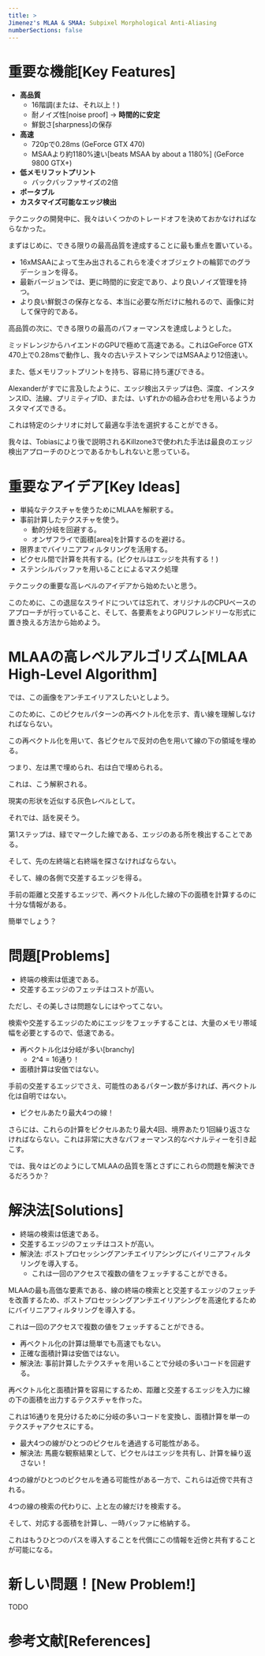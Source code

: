 ```yaml
---
title: >
Jimenez's MLAA & SMAA: Subpixel Morphological Anti-Aliasing
numberSections: false
---
```

# 重要な機能[Key Features]

- **高品質**
    - 16階調(または、それ以上！)
    - 耐ノイズ性[noise proof] → **時間的に安定**
    - 鮮鋭さ[sharpness]の保存
- **高速**
    - 720pで0.28ms (GeForce GTX 470)
    - MSAAより約1180%速い[beats MSAA by about a 1180%] (GeForce 9800 GTX+)
- **低メモリフットプリント**
    - バックバッファサイズの2倍
- **ポータブル**
- **カスタマイズ可能なエッジ検出**

テクニックの開発中に、我々はいくつかのトレードオフを決めておかなければならなかった。

<!-- p.6 -->

まずはじめに、できる限りの最高品質を達成することに最も重点を置いている。

- 16xMSAAによって生み出されるこれらを凌ぐオブジェクトの輪郭でのグラデーションを得る。
- 最新バージョンでは、更に時間的に安定であり、より良いノイズ管理を持つ。
- より良い鮮鋭さの保存となる、本当に必要な所だけに触れるので、画像に対して保守的である。

<!-- p.7 -->

高品質の次に、できる限りの最高のパフォーマンスを達成しようとした。

ミッドレンジからハイエンドのGPUで極めて高速である。これはGeForce GTX 470上で0.28msで動作し、我々の古いテストマシンではMSAAより12倍速い。

<!-- p.8 -->

また、低メモリフットプリントを持ち、容易に持ち運びできる。

<!-- p.9 -->

Alexanderがすでに言及したように、エッジ検出ステップは色、深度、インスタンスID、法線、プリミティブID、または、いずれかの組み合わせを用いるようカスタマイズできる。

これは特定のシナリオに対して最適な手法を選択することができる。

我々は、Tobiasにより後で説明されるKillzone3で使われた手法は最良のエッジ検出アプローチのひとつであるかもしれないと思っている。

# 重要なアイデア[Key Ideas]

- 単純なテクスチャを使うためにMLAAを解釈する。
- 事前計算したテクスチャを使う。
    - 動的分岐を回避する。
    - オンザフライで面積[area]を計算するのを避ける。
- 限界までバイリニアフィルタリングを活用する。
- ピクセル間で計算を共有する。(ピクセルはエッジを共有する！)
- ステンシルバッファを用いることによるマスク処理

テクニックの重要な高レベルのアイデアから始めたいと思う。

このために、この退屈なスライドについては忘れて、オリジナルのCPUベースのアプローチが行っていること、そして、各要素をよりGPUフレンドリーな形式に置き換える方法から始めよう。

# MLAAの高レベルアルゴリズム[MLAA High-Level Algorithm]

では、この画像をアンチエイリアスしたいとしよう。

<!-- p.12 -->

このために、このピクセルパターンの再ベクトル化を示す、青い線を理解しなければならない。

<!-- p.13 -->

この再ベクトル化を用いて、各ピクセルで反対の色を用いて線の下の領域を埋める。

つまり、左は黒で埋められ、右は白で埋められる。

これは、こう解釈される。

<!-- p.14 -->

現実の形状を近似する灰色レベルとして。

<!-- p.15 -->

それでは、話を戻そう。

第1ステップは、緑でマークした線である、エッジのある所を検出することである。

<!-- p.16 -->

そして、先の左終端と右終端を探さなければならない。


<!-- p.17 -->

そして、線の各側で交差するエッジを得る。

<!-- p.18 -->

手前の距離と交差するエッジで、再ベクトル化した線の下の面積を計算するのに十分な情報がある。

簡単でしょう？

# 問題[Problems]

- 終端の検索は低速である。
- 交差するエッジのフェッチはコストが高い。

ただし、その美しさは問題なしにはやってこない。

検索や交差するエッジのためにエッジをフェッチすることは、大量のメモリ帯域幅を必要とするので、低速である。

<!-- p.20 -->

- 再ベクトル化は分岐が多い[branchy]
    - 2^4 = 16通り！
- 面積計算は安価ではない。

手前の交差するエッジでさえ、可能性のあるパターン数が多ければ、再ベクトル化は自明ではない。

<!-- p.21 -->

- ピクセルあたり最大4つの線！

さらには、これらの計算をピクセルあたり最大4回、境界あたり1回繰り返さなければならない。これは非常に大きなパフォーマンス的なペナルティーを引き起こす。

では、我々はどのようにしてMLAAの品質を落とさずにこれらの問題を解決できるだろうか？

# 解決法[Solutions]

- 終端の検索は低速である。
- 交差するエッジのフェッチはコストが高い。
- 解決法: ポストプロセッシングアンチエイリアシングにバイリニアフィルタリングを導入する。
    - これは一回のアクセスで複数の値をフェッチすることができる。

MLAAの最も高価な要素である、線の終端の検索とと交差するエッジのフェッチを改善するため、ポストプロセッシングアンチエイリアシングを高速化するためにバイリニアフィルタリングを導入する。

これは一回のアクセスで複数の値をフェッチすることができる。

<!-- p.23 -->

- 再ベクトル化の計算は簡単でも高速でもない。
- 正確な面積計算は安価ではない。
- 解決法: 事前計算したテクスチャを用いることで分岐の多いコードを回避する。

再ベクトル化と面積計算を容易にするため、距離と交差するエッジを入力に線の下の面積を出力するテクスチャを作った。

これは16通りを見分けるために分岐の多いコードを変換し、面積計算を単一のテクスチャアクセスにする。

<!-- p.24 -->

- 最大4つの線がひとつのピクセルを通過する可能性がある。
- 解決法: 馬鹿な観察結果として、ピクセルはエッジを共有し、計算を繰り返さない！

4つの線がひとつのピクセルを通る可能性がある一方で、これらは近傍で共有される。

4つの線の検索の代わりに、上と左の線だけを検索する。

そして、対応する面積を計算し、一時バッファに格納する。

これはもうひとつのパスを導入することを代償にこの情報を近傍と共有することが可能になる。

# 新しい問題！[New Problem!]

TODO

# 参考文献[References]
